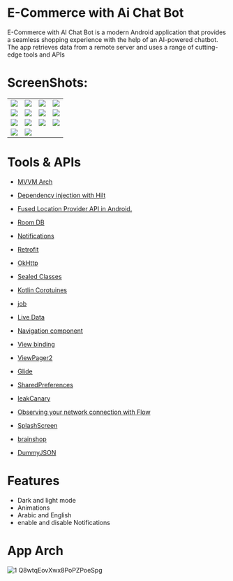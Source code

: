 # E-Commerce with Ai Chat Bot

E-Commerce with AI Chat Bot is a modern Android application that provides a seamless shopping experience with the help of an AI-powered chatbot. The app retrieves data from a remote server and uses a range of cutting-edge tools and APIs
# ScreenShots:
<table>
  <tr>
        <td><img src="https://user-images.githubusercontent.com/72602749/235357359-139c6887-276f-425f-9372-463ba36fedae.jpg"></td>
        <td><img src="https://user-images.githubusercontent.com/72602749/235357360-d8aea2a6-37f3-43c4-b0f7-90f7f56816fe.jpg"></td>
        <td><img src="https://user-images.githubusercontent.com/72602749/235357362-b8469527-3c13-464d-9ab5-395caeb7abdc.jpg"></td>
        <td><img src="https://user-images.githubusercontent.com/72602749/235357363-af9e7b05-f2c3-4ede-ad6f-567934300c0b.jpg"></td>
  </tr>
  
  <tr>
    <td><img src="https://user-images.githubusercontent.com/72602749/235357356-bd656bb8-e47b-40d6-bf5f-d01e3ef8c872.jpg"></td>
    <td><img src="https://user-images.githubusercontent.com/72602749/235357943-e639c590-4761-4f71-8c61-20632ec61b11.jpg"></td>
    <td><img src="https://user-images.githubusercontent.com/72602749/235358152-5e4cdba8-961e-456e-ae3f-708397ddd6b7.jpg"></td>
    <td><img src="https://user-images.githubusercontent.com/72602749/235358154-ebae5c5c-aa8e-4e4a-8548-300fb849c3a5.jpg"></td>
    
  
    
    
  </tr>
  <tr>
    <td><img src="https://user-images.githubusercontent.com/72602749/235357367-efa86eec-70d0-437a-b6f7-a9390dd53d83.jpg"></td>
    <td><img src="https://user-images.githubusercontent.com/72602749/235357368-611202cf-fe64-438b-ab7b-f5f9be4c8dcc.jpg"></td>
    <td><img src="https://user-images.githubusercontent.com/72602749/235357370-599a2fe9-19b9-41e7-9c33-e346687050f6.jpg"></td>
    <td><img src="https://user-images.githubusercontent.com/72602749/235357358-9ec16a01-4bf7-4e76-9e1f-dc23ccfbee46.jpg"></td>

  </tr>
  <tr>
    <td><img src="https://user-images.githubusercontent.com/72602749/235357372-d7e22491-8842-490f-9a4f-1f2ddaf1736d.jpg"></td>
    <td><img src="https://user-images.githubusercontent.com/72602749/235357375-9ce6d170-5b0e-44a9-acb6-0d3946a9aa6d.jpg"></td>
  </tr>
</table>

# Tools & APIs

* [MVVM Arch](https://www.toptal.com/android/android-apps-mvvm-with-clean-architecture)
* [ Dependency injection with Hilt](https://developer.android.com/training/dependency-injection/hilt-android)
* [ Fused Location Provider API in Android.](https://developers.google.com/location-context/fused-location-provider)
* [ Room DB](https://developer.android.com/training/data-storage/room)
* [ Notifications](https://developer.android.com/develop/ui/views/notifications/build-notification)
* [Retrofit](https://www.youtube.com/watch?v=t6Sql3WMAnk)
* [OkHttp](https://square.github.io/okhttp/)
* [Sealed Classes](https://www.boltuix.com/2021/10/sealed-classes-handle-api-responses-in.html)
* [Kotlin Corotuines](https://kotlinlang.org/docs/coroutines-overview.html)
* [job](https://kotlinlang.org/api/kotlinx.coroutines/kotlinx-coroutines-core/kotlinx.coroutines/-job/)
* [Live Data](https://developer.android.com/reference/androidx/lifecycle/LiveData)
* [Navigation component](https://developer.android.com/guide/navigation/navigation-getting-started)
* [View binding](https://developer.android.com/topic/libraries/view-binding)
* [ViewPager2](https://developer.android.com/reference/kotlin/androidx/viewpager2/widget/ViewPager2)
* [Glide](https://github.com/bumptech/glide)
* [SharedPreferences](https://developer.android.com/reference/android/content/SharedPreferences)
* [leakCanary](https://github.com/square/leakcanary)
* [Observing your network connection with Flow](https://markonovakovic.medium.com/android-better-internet-connection-monitoring-with-kotlin-flow-feac139e2a3)
* [SplashScreen](https://medium.com/@declannnadozie/create-a-splash-screen-in-android-with-kotlin-coroutines-and-fragment-da27fb1a946a)

* [brainshop](https://brainshop.ai/brain/174851/training)
* [DummyJSON](https://dummyjson.com/)

# Features 
* Dark and light mode
* Animations
* Arabic and English
* enable and disable Notifications

# App Arch
![1 Q8wtqEovXwx8PoPZPoeSpg](https://user-images.githubusercontent.com/72602749/235357018-b144c8fa-2f06-478f-a67f-9fce58e86f06.png)

